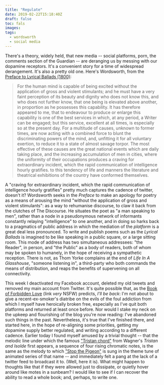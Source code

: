 ```yaml
---
title: "Regulate"
date: 2019-02-22T15:18:40Z
draft: false
toc: fals
images:
tags: 
  - wordsworth
  - social media 
---
```

There's a theory, widely held, that new media -- social platforms, porn, the comments section of the Guardian -- are deranging us by messing with our dopamine receptors. It's a convenient story for a time of widespread derangement. It's also a pretty old one. Here's Wordsworth, from the [Preface to Lyrical Ballads (1800)](https://www.bartleby.com/39/36.html):

> For the human mind is capable of being excited without the application of gross and violent stimulants; and he must have a very faint perception of its beauty and dignity who does not know this, and who does not further know, that one being is elevated above another, in proportion as he possesses this capability. It has therefore appeared to me, that to endeavour to produce or enlarge this capability is one of the best services in which, at any period, a Writer can be engaged; but this service, excellent at all times, is especially so at the present day. For a multitude of causes, unknown to former times, are now acting with a combined force to blunt the discriminating powers of the mind, and, unfitting it for all voluntary exertion, to reduce it to a state of almost savage torpor. The most effective of these causes are the great national events which are daily taking place, and the increasing accumulation of men in cities, where the uniformity of their occupations produces a craving for extraordinary incident, which the rapid communication of intelligence hourly gratifies. to this tendency of life and manners the literature and theatrical exhibitions of the country have conformed themselves.

A "craving for extraordinary incident, which the rapid communication of intelligence hourly gratifies" pretty much captures the cadence of twitter, doesn't it? Wordsworth seeks in the _Preface_ to make an apology for poetry as a means of arousing the mind "without the application of gross and violent stimulants": as a way to rehumanise discourse, to claw it back from the clutches of The Discourse. He situates the poet as "a man speaking to men", rather than a node in a pseudonymous network of informants constantly relaying "intelligence" to one another, and in doing so harks back to a pragmatics of public address in which the mediation of the _platform_ is a great deal less pronounced. To write and publish poems such as the _Lyrical Ballads_ is imagined to be like speaking in a public square, or a large sitting room. This mode of address has two simultaneous addressees: "the Reader", in person, and "the Public" as a body of readers, both of whom may be spoken to humanely, in the hope of receiving a sympathetic reception. There is not, as Thom Yorke complains at the end of _Life In A Glasshouse_, "someone listening in", a third-party who both commands the means of distribution, and reaps the benefits of supervening on all connectivity.

This week I deactivated my Facebook account, deleted my old tweets and removed my main account from Twitter. It's quite possible that, as the [Book of Forbidden Love](https://www.oglaf.com/booklove/) (link _very_ NSFW) predicts, _I'll be back_: I'm not about to give a recent-ex-smoker's diatribe on the evils of the foul addiction from which I myself have heroically broken free, especially as I've quit both platforms and returned at least once before. Nor would I stake my neck on the upkeep and flourishing of the blog you're now reading: I've abandoned such things in the past. Nevertheless, it's true that I've finished there, and started here, in the hope of re-aligning some priorities, getting my dopamine supply better regulated, and writing according to a different cadence. Earlier today I found myself amused by a trivial thought -- that the melodic line under which the famous ["Tristan chord"](https://www.youtube.com/watch?v=gpWg_cZkDho) from Wagner's _Tristan and Isolde_ first appears, a sequence of four rising chromatic notes, is the same as the melody to which ["Stop the Pigeon"](https://www.youtube.com/watch?v=sj6-LG5VpGk) is sung in the theme tune of animated series of that name -- and immediately felt a pang at the lack of a twitter feed to broadcast it to. (Well, here it is). What might happen to thoughts like that if they were allowed just to dissipate, or quietly hover around like motes in a sunbeam? I would like to see if I can recover the ability to read a whole book; and, perhaps, to write one.
